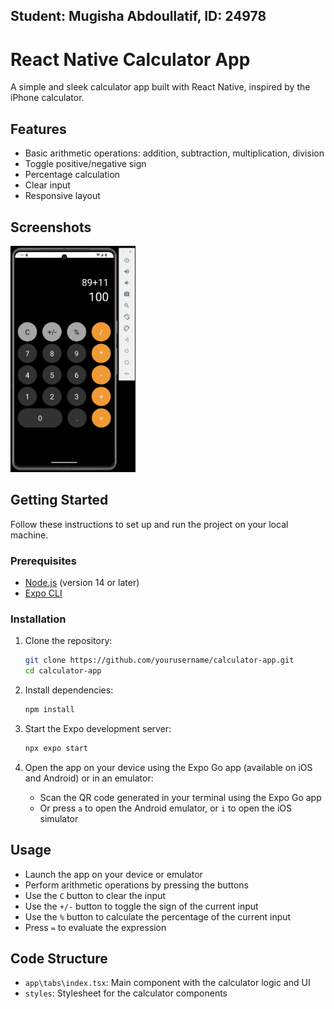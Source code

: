 ## Student: Mugisha Abdoullatif, ID: 24978

# React Native Calculator App

A simple and sleek calculator app built with React Native, inspired by the iPhone calculator.

## Features

- Basic arithmetic operations: addition, subtraction, multiplication, division
- Toggle positive/negative sign
- Percentage calculation
- Clear input
- Responsive layout

## Screenshots
<img src="assets/images//screenshot.png" alt="Calculator Screenshot" width="200"/>

## Getting Started

Follow these instructions to set up and run the project on your local machine.

### Prerequisites

- [Node.js](https://nodejs.org/) (version 14 or later)
- [Expo CLI](https://docs.expo.dev/get-started/installation/)

### Installation

1. Clone the repository:
    ```sh
    git clone https://github.com/yourusername/calculator-app.git
    cd calculator-app
    ```

2. Install dependencies:
    ```sh
    npm install
    ```

3. Start the Expo development server:
    ```sh
    npx expo start
    ```

4. Open the app on your device using the Expo Go app (available on iOS and Android) or in an emulator:
    - Scan the QR code generated in your terminal using the Expo Go app
    - Or press `a` to open the Android emulator, or `i` to open the iOS simulator

## Usage

- Launch the app on your device or emulator
- Perform arithmetic operations by pressing the buttons
- Use the `C` button to clear the input
- Use the `+/-` button to toggle the sign of the current input
- Use the `%` button to calculate the percentage of the current input
- Press `=` to evaluate the expression

## Code Structure

- `app\tabs\index.tsx`: Main component with the calculator logic and UI
- `styles`: Stylesheet for the calculator components